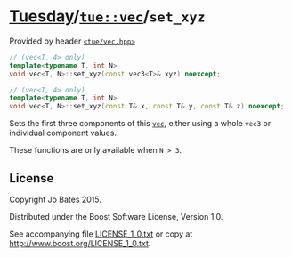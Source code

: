 [Tuesday](../../../README.md)/[`tue::vec`](../../headers/vec.md)/`set_xyz`
==========================================================================
Provided by header [`<tue/vec.hpp>`](../../headers/vec.md)

```c++
// (vec<T, 4> only)
template<typename T, int N>
void vec<T, N>::set_xyz(const vec3<T>& xyz) noexcept;

// (vec<T, 4> only)
template<typename T, int N>
void vec<T, N>::set_xyz(const T& x, const T& y, const T& z) noexcept;
```

Sets the first three components of this [`vec`](../../headers/vec.md), either
using a whole `vec3` or individual component values.

These functions are only available when `N > 3`.

License
-------
Copyright Jo Bates 2015.

Distributed under the Boost Software License, Version 1.0.

See accompanying file [LICENSE_1_0.txt](../../../LICENSE_1_0.txt) or copy at
http://www.boost.org/LICENSE_1_0.txt.
